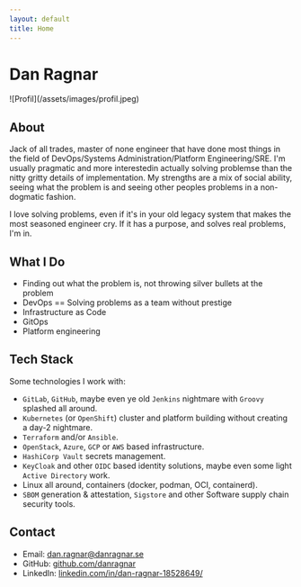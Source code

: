 ```yaml
---
layout: default
title: Home
---
```


# Dan Ragnar

<div class="profile-pic">
  ![Profil](/assets/images/profil.jpeg)
</div>

## About

Jack of all trades, master of none engineer that have done most things in the field of DevOps/Systems Administration/Platform Engineering/SRE. I'm usually pragmatic and more interestedin actually solving problemse than the nitty gritty details of implementation. My strengths are a mix of social ability, seeing what the problem is and seeing other peoples problems in a non-dogmatic fashion.

I love solving problems, even if it's in your old legacy system that makes the most seasoned engineer cry. If it has a purpose, and solves real problems, I'm in.

## What I Do

- Finding out what the problem is, not throwing silver bullets at the problem
- DevOps == Solving problems as a team without prestige 
- Infrastructure as Code
- GitOps
- Platform engineering

## Tech Stack

Some technologies I work with:
- `GitLab`, `GitHub`, maybe even ye old `Jenkins` nightmare with `Groovy` splashed all around.
- `Kubernetes` (or `OpenShift`) cluster and platform building without creating a day-2 nightmare.
- `Terraform` and/or `Ansible`.
- `OpenStack`, `Azure`, `GCP` or `AWS` based infrastructure.
- `HashiCorp Vault` secrets management.
- `KeyCloak` and other `OIDC` based identity solutions, maybe even some light `Active Directory` work.
- Linux all around, containers (docker, podman, OCI, containerd). 
- `SBOM` generation & attestation, `Sigstore` and other Software supply chain security tools.

## Contact

- Email: [dan.ragnar@danragnar.se](mailto:dan.ragnar@danragnar.se)  
- GitHub: [github.com/danragnar](https://github.com/danragnar)  
- LinkedIn: [linkedin.com/in/dan-ragnar-18528649/](https://linkedin.com/in/dan-ragnar-18528649/)
